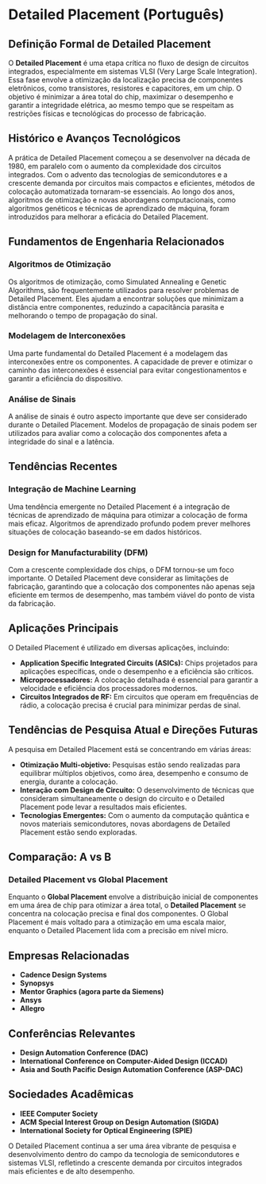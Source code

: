# Detailed Placement (Português)

## Definição Formal de Detailed Placement

O **Detailed Placement** é uma etapa crítica no fluxo de design de circuitos integrados, especialmente em sistemas VLSI (Very Large Scale Integration). Essa fase envolve a otimização da localização precisa de componentes eletrônicos, como transistores, resistores e capacitores, em um chip. O objetivo é minimizar a área total do chip, maximizar o desempenho e garantir a integridade elétrica, ao mesmo tempo que se respeitam as restrições físicas e tecnológicas do processo de fabricação.

## Histórico e Avanços Tecnológicos

A prática de Detailed Placement começou a se desenvolver na década de 1980, em paralelo com o aumento da complexidade dos circuitos integrados. Com o advento das tecnologias de semicondutores e a crescente demanda por circuitos mais compactos e eficientes, métodos de colocação automatizada tornaram-se essenciais. Ao longo dos anos, algoritmos de otimização e novas abordagens computacionais, como algoritmos genéticos e técnicas de aprendizado de máquina, foram introduzidos para melhorar a eficácia do Detailed Placement.

## Fundamentos de Engenharia Relacionados

### Algoritmos de Otimização

Os algoritmos de otimização, como Simulated Annealing e Genetic Algorithms, são frequentemente utilizados para resolver problemas de Detailed Placement. Eles ajudam a encontrar soluções que minimizam a distância entre componentes, reduzindo a capacitância parasita e melhorando o tempo de propagação do sinal.

### Modelagem de Interconexões

Uma parte fundamental do Detailed Placement é a modelagem das interconexões entre os componentes. A capacidade de prever e otimizar o caminho das interconexões é essencial para evitar congestionamentos e garantir a eficiência do dispositivo.

### Análise de Sinais

A análise de sinais é outro aspecto importante que deve ser considerado durante o Detailed Placement. Modelos de propagação de sinais podem ser utilizados para avaliar como a colocação dos componentes afeta a integridade do sinal e a latência.

## Tendências Recentes

### Integração de Machine Learning

Uma tendência emergente no Detailed Placement é a integração de técnicas de aprendizado de máquina para otimizar a colocação de forma mais eficaz. Algoritmos de aprendizado profundo podem prever melhores situações de colocação baseando-se em dados históricos.

### Design for Manufacturability (DFM)

Com a crescente complexidade dos chips, o DFM tornou-se um foco importante. O Detailed Placement deve considerar as limitações de fabricação, garantindo que a colocação dos componentes não apenas seja eficiente em termos de desempenho, mas também viável do ponto de vista da fabricação.

## Aplicações Principais

O Detailed Placement é utilizado em diversas aplicações, incluindo:

- **Application Specific Integrated Circuits (ASICs):** Chips projetados para aplicações específicas, onde o desempenho e a eficiência são críticos.
- **Microprocessadores:** A colocação detalhada é essencial para garantir a velocidade e eficiência dos processadores modernos.
- **Circuitos Integrados de RF:** Em circuitos que operam em frequências de rádio, a colocação precisa é crucial para minimizar perdas de sinal.

## Tendências de Pesquisa Atual e Direções Futuras

A pesquisa em Detailed Placement está se concentrando em várias áreas:

- **Otimização Multi-objetivo:** Pesquisas estão sendo realizadas para equilibrar múltiplos objetivos, como área, desempenho e consumo de energia, durante a colocação.
- **Interação com Design de Circuito:** O desenvolvimento de técnicas que consideram simultaneamente o design do circuito e o Detailed Placement pode levar a resultados mais eficientes.
- **Tecnologias Emergentes:** Com o aumento da computação quântica e novos materiais semicondutores, novas abordagens de Detailed Placement estão sendo exploradas.

## Comparação: A vs B

### Detailed Placement vs Global Placement

Enquanto o **Global Placement** envolve a distribuição inicial de componentes em uma área de chip para otimizar a área total, o **Detailed Placement** se concentra na colocação precisa e final dos componentes. O Global Placement é mais voltado para a otimização em uma escala maior, enquanto o Detailed Placement lida com a precisão em nível micro.

## Empresas Relacionadas

- **Cadence Design Systems**
- **Synopsys**
- **Mentor Graphics (agora parte da Siemens)**
- **Ansys**
- **Allegro**

## Conferências Relevantes

- **Design Automation Conference (DAC)**
- **International Conference on Computer-Aided Design (ICCAD)**
- **Asia and South Pacific Design Automation Conference (ASP-DAC)**

## Sociedades Acadêmicas

- **IEEE Computer Society**
- **ACM Special Interest Group on Design Automation (SIGDA)**
- **International Society for Optical Engineering (SPIE)**

O Detailed Placement continua a ser uma área vibrante de pesquisa e desenvolvimento dentro do campo da tecnologia de semicondutores e sistemas VLSI, refletindo a crescente demanda por circuitos integrados mais eficientes e de alto desempenho.